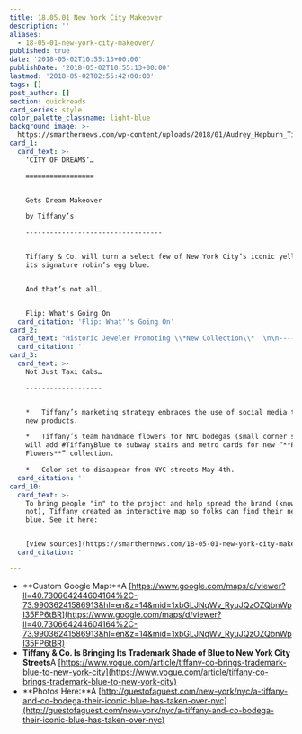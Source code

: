 ```yaml
---
title: 18.05.01 New York City Makeover
description: ''
aliases:
  - 18-05-01-new-york-city-makeover/
published: true
date: '2018-05-02T10:55:13+00:00'
publishDate: '2018-05-02T10:55:13+00:00'
lastmod: '2018-05-02T02:55:42+00:00'
tags: []
post_author: []
section: quickreads
card_series: style
color_palette_classname: light-blue
background_image: >-
  https://smarthernews.com/wp-content/uploads/2018/01/Audrey_Hepburn_Tiffanys_3-360x360.jpg
card_1:
  card_text: >-
    ‘CITY OF DREAMS’…

    =================


    Gets Dream Makeover  

    by Tiffany’s

    ----------------------------------


    Tiffany & Co. will turn a select few of New York City’s iconic yellow cabs
    its signature robin’s egg blue.


    And that’s not all…


    Flip: What's Going On
  card_citation: 'Flip: What''s Going On'
card_2:
  card_text: "Historic Jeweler Promoting \\*New Collection\\*  \n\n------------------------------------------------\n\n> Inspiration for ‘**painting the town blue**‘: Holly GoLightly\n> \n> It’s ‘_the juxtaposition of wearing a floor length gown and a tiara while holding a paper bag with coffee and a pastry. …__**The idea that luxury doesn’t have to be formal**_.’\n> \n> Reed Krakoff , Tiffany & Co. Chief Artistic Officer, to Vogue"
  card_citation: ''
card_3:
  card_text: >-
    Not Just Taxi Cabs…

    -------------------


    *   Tiffany’s marketing strategy embraces the use of social media to promote
    new products.

    *   Tiffany’s team handmade flowers for NYC bodegas (small corner shops) and
    will add #TiffanyBlue to subway stairs and metro cards for new “**Paper
    Flowers**” collection.

    *   Color set to disappear from NYC streets May 4th.
  card_citation: ''
card_10:
  card_text: >-
    To bring people "in" to the project and help spread the brand (knowingly or
    not), Tiffany created an interactive map so folks can find their new pops of
    blue. See it here:


    [view sources](https://smarthernews.com/18-05-01-new-york-city-makeover/)
  card_citation: ''

---
```

*   **Custom Google Map:**A [https://www.google.com/maps/d/viewer?ll=40.730664244604164%2C-73.99036241586913&hl=en&z=14&mid=1xbGLJNqWv_RyuJQzOZQbnWpI35FP6tBR](https://www.google.com/maps/d/viewer?ll=40.730664244604164%2C-73.99036241586913&hl=en&z=14&mid=1xbGLJNqWv_RyuJQzOZQbnWpI35FP6tBR)
*   **Tiffany & Co. Is Bringing Its Trademark Shade of Blue to New York City Streets**A [https://www.vogue.com/article/tiffany-co-brings-trademark-blue-to-new-york-city](https://www.vogue.com/article/tiffany-co-brings-trademark-blue-to-new-york-city)
*   **Photos Here:**A [http://guestofaguest.com/new-york/nyc/a-tiffany-and-co-bodega-their-iconic-blue-has-taken-over-nyc](http://guestofaguest.com/new-york/nyc/a-tiffany-and-co-bodega-their-iconic-blue-has-taken-over-nyc)